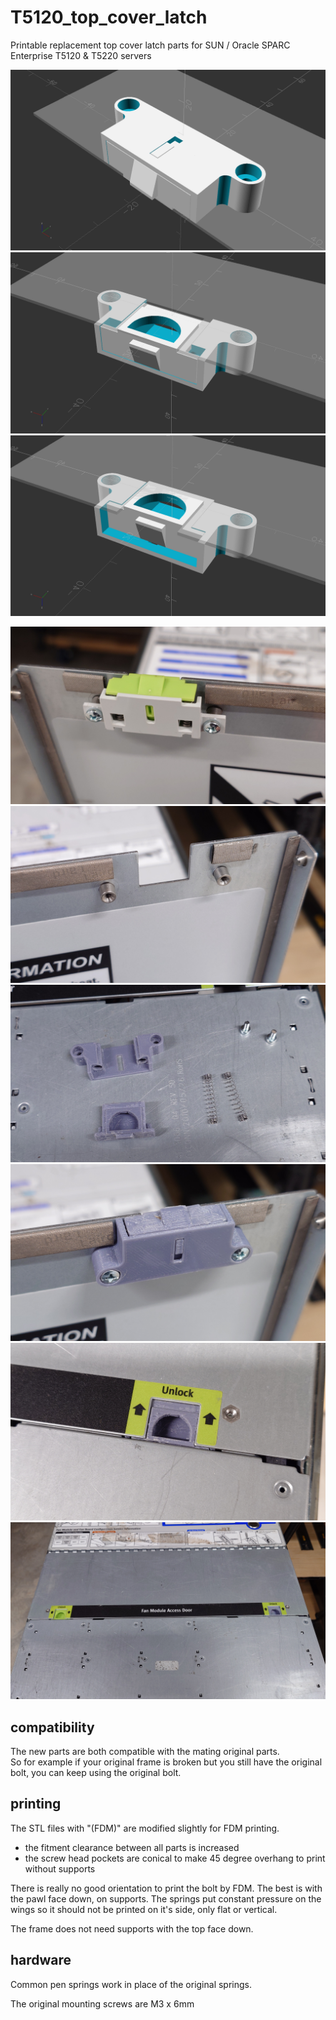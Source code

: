 # T5120_top_cover_latch

Printable replacement top cover latch parts for SUN / Oracle SPARC Enterprise T5120 & T5220 servers

![](pics/T5120_top_cover_latch.png)  
![](pics/T5120_top_cover_latch_relaxed.png)  
![](pics/T5120_top_cover_latch_compressed.png)

![](pics/T5120_original_installed.jpg)  
![](pics/T5120_mounting_site.jpg)  
![](pics/T5120_all_parts.jpg)  
![](pics/T5120_printed_installed.jpg)  
![](pics/T5120_printed_latched.jpg)  
![](pics/T5120_both_latched.jpg)  

## compatibility

The new parts are both compatible with the mating original parts.  
So for example if your original frame is broken but you still have the original bolt, you can keep using the original bolt.

## printing

The STL files with "(FDM)" are modified slightly for FDM printing.  
* the fitment clearance between all parts is increased  
* the screw head pockets are conical to make 45 degree overhang to print without supports

There is really no good orientation to print the bolt by FDM. The best is with the pawl face down, on supports.
The springs put constant pressure on the wings so it should not be printed on it's side, only flat or vertical.

The frame does not need supports with the top face down.

## hardware

Common pen springs work in place of the original springs.

The original mounting screws are M3 x 6mm
